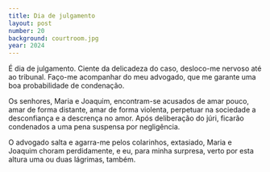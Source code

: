 ```yaml
---
title: Dia de julgamento
layout: post
number: 20
background: courtroom.jpg
year: 2024
---
```


É dia de julgamento. Ciente da delicadeza do caso, desloco-me nervoso até ao tribunal. Faço-me acompanhar do meu advogado, que me garante uma boa probabilidade de condenação.

Os senhores, Maria e Joaquim, encontram-se acusados de amar pouco, amar de forma distante, amar de forma violenta, perpetuar na sociedade a desconfiança e a descrença no amor. Após deliberação do júri, ficarão condenados a uma pena suspensa por negligência.

O advogado salta e agarra-me pelos colarinhos, extasiado, Maria e Joaquim choram perdidamente, e eu, para minha surpresa, verto por esta altura uma ou duas lágrimas, também.